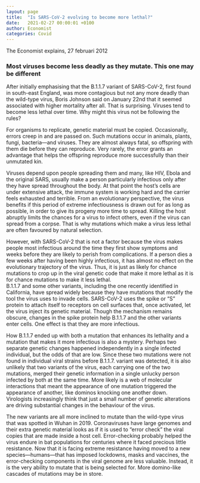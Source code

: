 ```yaml
---
layout: page
title:  "Is SARS-CoV-2 evolving to become more lethal?"
date:   2021-02-27 00:00:01 +0100
author: Economist
categories: Covid
---
```

The Economist explains, 27 februari 2012
### Most viruses become less deadly as they mutate. This one may be different  

After initially emphasising that the B.1.1.7 variant of SARS-CoV-2, first found in south-east England, was more contagious but not any more deadly than the wild-type virus, Boris Johnson said on January 22nd that it seemed associated with higher mortality after all. That is surprising. Viruses tend to become less lethal over time. Why might this virus not be following the rules?  
  
For organisms to replicate, genetic material must be copied. Occasionally, errors creep in and are passed on. Such mutations occur in animals, plants, fungi, bacteria—and viruses. They are almost always fatal, so offspring with them die before they can reproduce. Very rarely, the error grants an advantage that helps the offspring reproduce more successfully than their unmutated kin.  
  
Viruses depend upon people spreading them and many, like HIV, Ebola and the original SARS, usually make a person particularly infectious only after they have spread throughout the body. At that point the host’s cells are under extensive attack, the immune system is working hard and the carrier feels exhausted and terrible. From an evolutionary perspective, the virus benefits if this period of extreme infectiousness is drawn out for as long as possible, in order to give its progeny more time to spread. Killing the host abruptly limits the chances for a virus to infect others, even if the virus can spread from a corpse. That is why mutations which make a virus less lethal are often favoured by natural selection.  
  
However, with SARS-CoV-2 that is not a factor because the virus makes people most infectious around the time they first show symptoms and weeks before they are likely to perish from complications. If a person dies a few weeks after having been highly infectious, it has almost no effect  on the evolutionary trajectory of the virus. Thus, it is just as likely for chance mutations to crop up in the viral genetic code that make it more lethal as it is for chance mutations to make it less lethal.  
B.1.1.7 and some other variants, including the one recently identified in California, have spread widely because they have mutations that modify the tool the virus uses to invade cells. SARS-CoV-2 uses the spike or “S” protein to attach itself to receptors on cell surfaces that, once activated, let the virus inject its genetic material. Though the mechanism remains obscure, changes in the spike protein help B.1.1.7 and the other variants enter cells. One effect is that they are more infectious.
  
How B.1.1.7 ended up with both a mutation that enhances its lethality and a mutation that makes it more infectious is also a mystery. Perhaps two separate genetic changes happened independently in a single infected individual, but the odds of that are low. Since these two mutations were not found in individual viral strains before B.1.1.7. variant was detected, it is also unlikely that two variants of the virus, each carrying one of the two mutations, merged their genetic information in a single unlucky person infected by both at the same time. More likely is a web of molecular interactions that meant the appearance of one mutation triggered the appearance of another, like dominos knocking one another down. Virologists increasingly think that just a small number of genetic alterations are driving substantial changes in the behaviour of the virus.  
  
The new variants are all more inclined to mutate than the wild-type virus that was spotted in Wuhan in 2019. Coronaviruses have large genomes and their extra genetic material looks as if it is used to “error check” the viral copies that are made inside a host cell. Error-checking probably helped the virus endure in bat populations for centuries where it faced precious little resistance. Now that it is facing extreme resistance having moved to a new species—humans—that has imposed lockdowns, masks and vaccines, the error-checking components in the viral genome are less valuable. Instead, it is the very ability to mutate that is being selected for. More domino-like cascades of mutations may be in store.  
